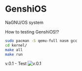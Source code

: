 # GenshiOS
NaGNU/OS system

How to testing GenshiOS!?
``` sh
sudo pacman -S qemu-full nasm gcc
cd kernel/
make all
make run
```

v.0.1 - Test
![v.0.1](https://github.com/NaGNU/GenshiOS/blob/main/screens/v-0-1.png)
